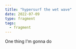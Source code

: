 ```yaml
---
title: "hypersurf the wet wave"
date: 2022-07-09
type: fragment
tags:
  - fragment
---
```

One thing I'm gonna do 